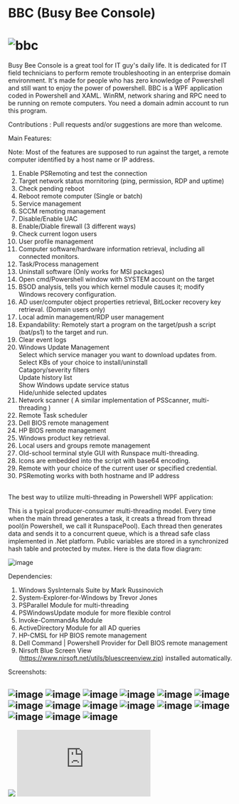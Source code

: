 # BBC (Busy Bee Console)
![bbc](https://user-images.githubusercontent.com/57880343/144734094-ded457c6-3f07-4dd9-b5f1-012e3d3d9d5f.png)
============================================================================
Busy Bee Console is a great tool for IT guy's daily life.
It is dedicated for IT field technicians to perform remote troubleshooting in an enterprise domain environment. It's made for people who has zero knowledge of Powershell and still want to enjoy the power of powershell.
BBC is a WPF application coded in Powershell and XAML. WinRM, network sharing and RPC need to be running on remote computers. You need a domain admin account to run this program.

Contributions : Pull requests and/or suggestions are more than welcome.

Main Features:

Note: Most of the features are supposed to run against the target, a remote computer identified by a host name or IP address.

1. Enable PSRemoting and test the connection
2. Target network status mornitoring (ping, permission, RDP and uptime)
3. Check pending reboot
4. Reboot remote computer (Single or batch)
5. Service management
6. SCCM remoting management
7. Disable/Enable UAC
8. Enable/Diable firewall (3 different ways)
9. Check current logon users
10. User profile management
11. Computer software/hardware information retrieval, including all connected monitors.
12. Task/Process management
13. Uninstall software (Only works for MSI packages)
14. Open cmd/Powershell window with SYSTEM account on the target
15. BSOD analysis, tells you which kernel module causes it; modify Windows recovery configuration.
16. AD user/computer object properties retrieval, BitLocker recovery key retrieval. (Domain users only)
17. Local admin management/RDP user management
18. Expandability: Remotely start a program on the target/push a script (bat/ps1) to the target and run.
19. Clear event logs
20. Windows Update Management
    <BR>Select which service manager you want to download updates from.
    <BR>Select KBs of your choice to install/uninstall
    <BR>Catagory/severity filters
    <BR>Update history list
    <BR>Show Windows update service status
    <BR>Hide/unhide selected updates
21. Network scanner ( A similar implementation of PSScanner, multi-threading )
22. Remote Task scheduler
23. Dell BIOS remote management
24. HP BIOS remote management
25. Windows product key retrieval.
26. Local users and groups remote management
27. Old-school terminal style GUI with Runspace multi-threading.
28. Icons are embedded into the script with base64 encoding.
29. Remote with your choice of the current user or specified credential.
30. PSRemoting works with both hostname and IP address

<BR>The best way to utilize multi-threading in Powershell WPF application:

This is a typical producer-consumer multi-threading model. Every time when the main thread generates a task, it creats a thread from thread pool(in Powershell, we call it RunspacePool). Each thread then generates data and sends it to a concurrent queue, which is a thread safe class implemented in .Net platform. Public variables are stored in a synchronized hash table and protected by mutex. Here is the data flow diagram:

![image](https://user-images.githubusercontent.com/57880343/147326547-5bdde78d-6a86-4647-80f3-aedf7501c2f9.png)

Dependencies:
1. Windows SysInternals Suite by Mark Russinovich
2. System-Explorer-for-Windows by Trevor Jones
3. PSParallel Module for multi-threading
4. PSWindowsUpdate module for more flexible control
5. Invoke-CommandAs Module
6. ActiveDirectory Module for all AD queries
7. HP-CMSL for HP BIOS remote management
8. Dell Command | Powershell Provider for Dell BIOS remote management
9. Nirsoft Blue Screen View (https://www.nirsoft.net/utils/bluescreenview.zip) installed automatically.

Screenshots:

![image](https://user-images.githubusercontent.com/57880343/147308510-e490ad56-1cea-4260-95a6-492ddb344725.png)
![image](https://user-images.githubusercontent.com/57880343/147308573-323579f9-4313-4ac2-a2b8-b8de8ca793b7.png)
![image](https://user-images.githubusercontent.com/57880343/147308991-c052e11b-0ab4-42de-bff6-5f41173d1ad4.png)
![image](https://user-images.githubusercontent.com/57880343/148307679-78d16db5-3fa2-4144-b3b1-4b421d1e42fe.png)
![image](https://user-images.githubusercontent.com/57880343/147309085-c9830edd-bdf0-475f-804e-fb834f555055.png)
![image](https://user-images.githubusercontent.com/57880343/147309179-d9131bec-1e51-4ea7-9f3f-63962634c4f1.png)
![image](https://user-images.githubusercontent.com/57880343/147309308-0e1719ac-f0d0-40ab-987a-2929f373a373.png)
![image](https://user-images.githubusercontent.com/57880343/147363737-4289b401-d8a8-4d71-bf41-753aba28cdcc.png)
![image](https://user-images.githubusercontent.com/57880343/147364172-38ace93e-ac6e-4cd9-a66c-ef617eb55e7e.png)
![image](https://user-images.githubusercontent.com/57880343/147364659-cc133e6d-7517-4ea4-8d6a-c0679d1c4da1.png)
![image](https://user-images.githubusercontent.com/57880343/147309535-77ea062b-dddd-4ecc-9b67-029e67707dee.png)
![image](https://user-images.githubusercontent.com/57880343/147309763-47279efd-23f2-4652-a16c-bce47cc62f58.png)
![image](https://user-images.githubusercontent.com/57880343/147309906-2e1cce7b-a379-4fca-8a92-de84944cd058.png)
![image](https://user-images.githubusercontent.com/57880343/147309946-a7d40b61-25a7-4da3-abc7-5fbeede793a2.png)
![image](https://user-images.githubusercontent.com/57880343/147365385-a4606f5b-1106-4166-b543-0cbc8c03a6fa.png)
---------------
![](https://komarev.com/ghpvc/?username=MeCRO-DEV&color=green)
![](http://mecro.net/bbc.php)

